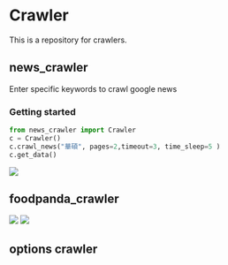 # Crawler
This is a repository for crawlers.

## news_crawler
Enter specific keywords to crawl google news

### Getting started

```python
from news_crawler import Crawler
c = Crawler()
c.crawl_news("華碩", pages=2,timeout=3, time_sleep=5 )
c.get_data()
```

![](<https://github.com/vbjc5275/Crawler/blob/master/image/news-crawler.jpg>)


## foodpanda_crawler

![](<https://github.com/vbjc5275/Crawler/blob/master/image/vendor_info.png>)
![](<https://github.com/vbjc5275/Crawler/blob/master/image/vendor_menu.png>)

## options crawler
